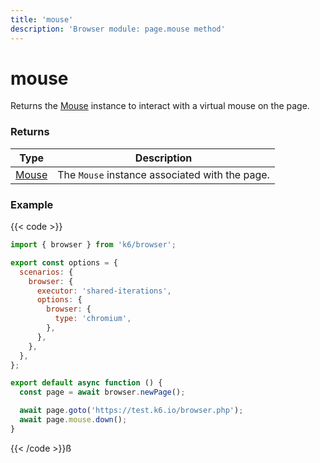 ```yaml
---
title: 'mouse'
description: 'Browser module: page.mouse method'
---
```


# mouse

Returns the [Mouse](https://grafana.com/docs/k6/<K6_VERSION>/javascript-api/k6-browser/mouse/) instance to interact with a virtual mouse on the page.

### Returns

| Type                                                                               | Description                                    |
| ---------------------------------------------------------------------------------- | ---------------------------------------------- |
| [Mouse](https://grafana.com/docs/k6/<K6_VERSION>/javascript-api/k6-browser/mouse/) | The `Mouse` instance associated with the page. |

### Example

{{< code >}}

```javascript
import { browser } from 'k6/browser';

export const options = {
  scenarios: {
    browser: {
      executor: 'shared-iterations',
      options: {
        browser: {
          type: 'chromium',
        },
      },
    },
  },
};

export default async function () {
  const page = await browser.newPage();

  await page.goto('https://test.k6.io/browser.php');
  await page.mouse.down();
}
```

{{< /code >}}ß
